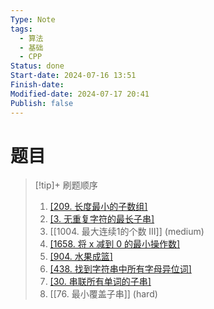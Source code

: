 ```yaml
---
Type: Note
tags:
  - 算法
  - 基础
  - CPP
Status: done
Start-date: 2024-07-16 13:51
Finish-date: 
Modified-date: 2024-07-17 20:41
Publish: false
---
```

# 题目
> [!tip]+ 刷题顺序
> 1. [[209. 长度最小的子数组]](medium)
> 2. [[3. 无重复字符的最长子串]](medium)
> 3. [[1004. 最大连续1的个数 III]] (medium)
> 4. [[1658. 将 x 减到 0 的最小操作数]](medium)
> 5. [[904. 水果成篮]](medium)
> 6. [[438. 找到字符串中所有字母异位词]](medium)
> 7. [[30. 串联所有单词的子串]](hard)
> 8. [[76. 最小覆盖子串]] (hard)

